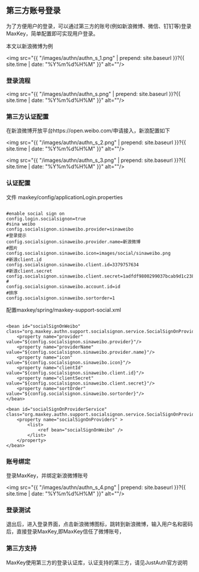 <h2>第三方账号登录</h2>

为了方便用户的登录，可以通过第三方的账号(例如新浪微博、微信、钉钉等)登录MaxKey，简单配置即可实现用户登录。

本文以新浪微博为例

<img src="{{ "/images/authn/authn_s_1.png" | prepend: site.baseurl }}?{{ site.time | date: "%Y%m%d%H%M" }}"  alt=""/>

<h3>登录流程</h3>

<img src="{{ "/images/authn/authn_s.png" | prepend: site.baseurl }}?{{ site.time | date: "%Y%m%d%H%M" }}"  alt=""/>

<h3>第三方认证配置</h3>
在新浪微博开放平台https://open.weibo.com/申请接入，新浪配置如下

<img src="{{ "/images/authn/authn_s_2.png" | prepend: site.baseurl }}?{{ site.time | date: "%Y%m%d%H%M" }}"  alt=""/>

<img src="{{ "/images/authn/authn_s_3.png" | prepend: site.baseurl }}?{{ site.time | date: "%Y%m%d%H%M" }}"  alt=""/>

<h3>认证配置</h3>
文件
maxkey/config/applicationLogin.properties

<pre><code class="ini hljs">
#enable social sign on
config.login.socialsignon=true
#sina weibo
config.socialsignon.sinaweibo.provider=sinaweibo
#登录提示
config.socialsignon.sinaweibo.provider.name=新浪微博
#图片
config.socialsignon.sinaweibo.icon=images/social/sinaweibo.png
#新浪client.id
config.socialsignon.sinaweibo.client.id=3379757634
#新浪client.secret
config.socialsignon.sinaweibo.client.secret=1adfdf9800299037bcab9d1c238664ba
#
config.socialsignon.sinaweibo.account.id=id
#排序
config.socialsignon.sinaweibo.sortorder=1
</code></pre>

配置maxkey/spring/maxkey-support-social.xml

<pre><code class="xml hljs">
&lt;bean id="socialSignOnWeibo" class="org.maxkey.authn.support.socialsignon.service.SocialSignOnProvider"&gt;
	&lt;property name="provider" value="${config.socialsignon.sinaweibo.provider}"/&gt;
	&lt;property name="providerName" value="${config.socialsignon.sinaweibo.provider.name}"/&gt;
	&lt;property name="icon" value="${config.socialsignon.sinaweibo.icon}"/&gt;
	&lt;property name="clientId" value="${config.socialsignon.sinaweibo.client.id}"/&gt;
	&lt;property name="clientSecret" value="${config.socialsignon.sinaweibo.client.secret}"/&gt;
	&lt;property name="sortOrder" value="${config.socialsignon.sinaweibo.sortorder}"/&gt;
&lt;/bean&gt;

&lt;bean id="socialSignOnProviderService" class="org.maxkey.authn.support.socialsignon.service.SocialSignOnProviderService"&gt;
	&lt;property name="socialSignOnProviders" &gt;
		&lt;list&gt;
			&lt;ref bean="socialSignOnWeibo" /&gt;
		&lt;/list&gt;
	&lt;/property&gt;
&lt;/bean&gt;
</code></pre>

<h3>账号绑定</h3>
登录MaxKey，并绑定新浪微博账号

<img src="{{ "/images/authn/authn_s_4.png" | prepend: site.baseurl }}?{{ site.time | date: "%Y%m%d%H%M" }}"  alt=""/>

<h3>登录测试</h3>

退出后，进入登录界面，点击新浪微博图标，跳转到新浪微博，输入用户名和密码后，直接登录MaxKey,即MaxKey信任了微博账号，


<h3>第三方支持</h3>
MaxKey使用第三方的登录认证库，认证支持的第三方，请见JustAuth官方说明

<a href="https://docs.justauth.whnb.wang/#/" target="_blank"  alt="JustAuth">
<img src="{{ "/images/authn/justauth.png" | prepend: site.baseurl }}?{{ site.time | date: "%Y%m%d%H%M" }}"  alt=""/>
</a>
